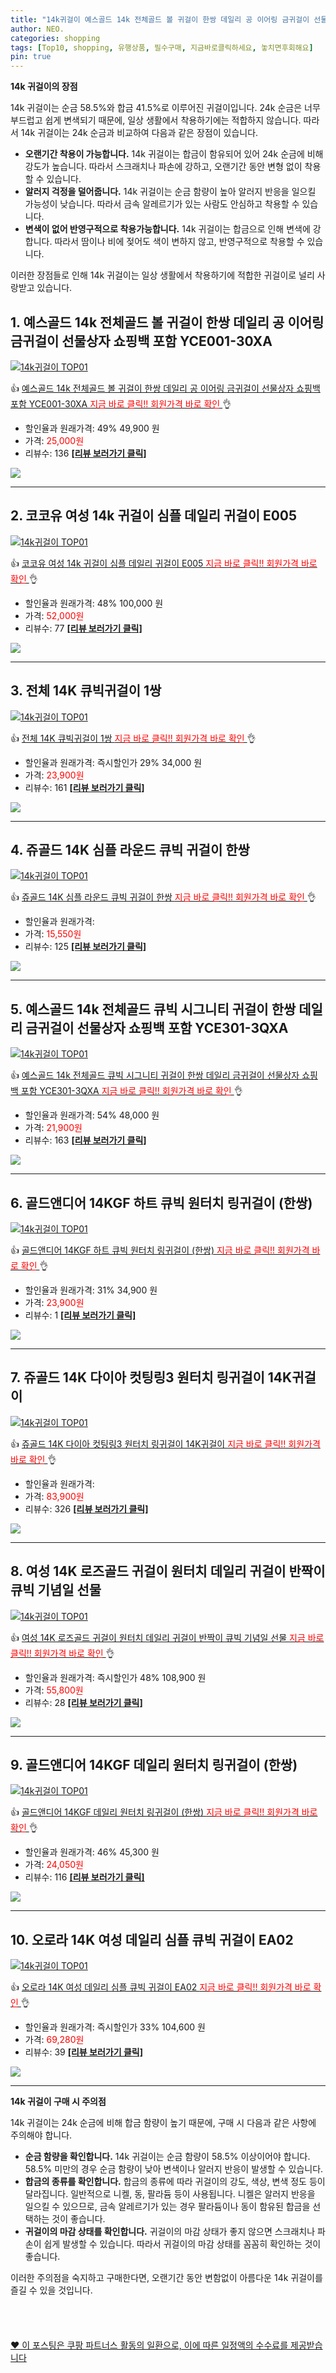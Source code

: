 ```yaml
---
title: "14k귀걸이 예스골드 14k 전체골드 볼 귀걸이 한쌍 데일리 공 이어링 금귀걸이 선물상자 쇼핑백 포함 YCE001-30XA 필수 필요 추천 제품 비교 최저 가격 비교 장점 구매 후기 구매평"
author: NEO.
categories: shopping
tags: [Top10, shopping, 유행상품, 필수구매, 지금바로클릭하세요, 놓치면후회해요]
pin: true
---
```

**14k 귀걸이의 장점**

14k 귀걸이는 순금 58.5%와 합금 41.5%로 이루어진 귀걸이입니다. 24k 순금은 너무 부드럽고 쉽게 변색되기 때문에, 일상 생활에서 착용하기에는 적합하지 않습니다. 따라서 14k 귀걸이는 24k 순금과 비교하여 다음과 같은 장점이 있습니다.

* **오랜기간 착용이 가능합니다.** 14k 귀걸이는 합금이 함유되어 있어 24k 순금에 비해 강도가 높습니다. 따라서 스크래치나 파손에 강하고, 오랜기간 동안 변형 없이 착용할 수 있습니다.
* **알러지 걱정을 덜어줍니다.** 14k 귀걸이는 순금 함량이 높아 알러지 반응을 일으킬 가능성이 낮습니다. 따라서 금속 알레르기가 있는 사람도 안심하고 착용할 수 있습니다.
* **변색이 없어 반영구적으로 착용가능합니다.** 14k 귀걸이는 합금으로 인해 변색에 강합니다. 따라서 땀이나 비에 젖어도 색이 변하지 않고, 반영구적으로 착용할 수 있습니다.

이러한 장점들로 인해 14k 귀걸이는 일상 생활에서 착용하기에 적합한 귀걸이로 널리 사랑받고 있습니다.

   

## 1. 예스골드 14k 전체골드 볼 귀걸이 한쌍 데일리 공 이어링 금귀걸이 선물상자 쇼핑백 포함 YCE001-30XA

[![14k귀걸이 TOP01](https://thumbnail10.coupangcdn.com/thumbnails/remote/490x490ex/image/vendor_inventory/03c9/8ef3c9a63c16e56861bde0f4274a8a13f325d77582ab3eebab101e8a86e2.jpg)](https://link.coupang.com/re/AFFSDP?lptag=AF3617701&subid=GithubCoopas&pageKey=7144171748&traceid=V0-153&itemId=17946580154&vendorItemId=85147135477)


👍 [예스골드 14k 전체골드 볼 귀걸이 한쌍 데일리 공 이어링 금귀걸이 선물상자 쇼핑백 포함 YCE001-30XA <font color=red> 지금 바로 클릭!! 회원가격 바로 확인 </font> ](https://link.coupang.com/re/AFFSDP?lptag=AF3617701&subid=GithubCoopas&pageKey=7144171748&traceid=V0-153&itemId=17946580154&vendorItemId=85147135477) 👌 


- 할인율과 원래가격: 49%  49,900   원
- 가격: <span style='color:red'>25,000원</span>
- 리뷰수: 136  [**[리뷰 보러가기 클릭]**](https://link.coupang.com/re/AFFSDP?lptag=AF3617701&subid=GithubCoopas&pageKey=7144171748&traceid=V0-153&itemId=17946580154&vendorItemId=85147135477)

[![](/discount_price.png)](https://link.coupang.com/re/AFFSDP?lptag=AF3617701&subid=GithubCoopas&pageKey=7144171748&traceid=V0-153&itemId=17946580154&vendorItemId=85147135477)

---


   

## 2. 코코유 여성 14k 귀걸이 심플 데일리 귀걸이 E005

[![14k귀걸이 TOP01](https://thumbnail6.coupangcdn.com/thumbnails/remote/490x490ex/image/vendor_inventory/e23b/8bc3b6c964702817d4087bf4a89c1f69745e011e97aa22ef0119f06ccd6c.png)](https://link.coupang.com/re/AFFSDP?lptag=AF3617701&subid=GithubCoopas&pageKey=7484554263&traceid=V0-153&itemId=19558595518&vendorItemId=86666629867)


👍 [코코유 여성 14k 귀걸이 심플 데일리 귀걸이 E005 <font color=red> 지금 바로 클릭!! 회원가격 바로 확인 </font> ](https://link.coupang.com/re/AFFSDP?lptag=AF3617701&subid=GithubCoopas&pageKey=7484554263&traceid=V0-153&itemId=19558595518&vendorItemId=86666629867) 👌 


- 할인율과 원래가격: 48%  100,000   원
- 가격: <span style='color:red'>52,000원</span>
- 리뷰수: 77  [**[리뷰 보러가기 클릭]**](https://link.coupang.com/re/AFFSDP?lptag=AF3617701&subid=GithubCoopas&pageKey=7484554263&traceid=V0-153&itemId=19558595518&vendorItemId=86666629867)

[![](/discount_price.png)](https://link.coupang.com/re/AFFSDP?lptag=AF3617701&subid=GithubCoopas&pageKey=7484554263&traceid=V0-153&itemId=19558595518&vendorItemId=86666629867)

---


   

## 3. 전체 14K 큐빅귀걸이 1쌍

[![14k귀걸이 TOP01](https://thumbnail9.coupangcdn.com/thumbnails/remote/490x490ex/image/vendor_inventory/2050/ea14d5013298cea6ffef445d40b0d4e6c806b04c0f10263ad3e6daed5970.JPG)](https://link.coupang.com/re/AFFSDP?lptag=AF3617701&subid=GithubCoopas&pageKey=7138529921&traceid=V0-153&itemId=17917683281&vendorItemId=85080331052)


👍 [전체 14K 큐빅귀걸이 1쌍 <font color=red> 지금 바로 클릭!! 회원가격 바로 확인 </font> ](https://link.coupang.com/re/AFFSDP?lptag=AF3617701&subid=GithubCoopas&pageKey=7138529921&traceid=V0-153&itemId=17917683281&vendorItemId=85080331052) 👌 


- 할인율과 원래가격: 즉시할인가 29%  34,000   원
- 가격: <span style='color:red'>23,900원</span>
- 리뷰수: 161  [**[리뷰 보러가기 클릭]**](https://link.coupang.com/re/AFFSDP?lptag=AF3617701&subid=GithubCoopas&pageKey=7138529921&traceid=V0-153&itemId=17917683281&vendorItemId=85080331052)

[![](/discount_price.png)](https://link.coupang.com/re/AFFSDP?lptag=AF3617701&subid=GithubCoopas&pageKey=7138529921&traceid=V0-153&itemId=17917683281&vendorItemId=85080331052)

---


   

## 4. 쥬골드 14K 심플 라운드 큐빅 귀걸이 한쌍

[![14k귀걸이 TOP01](https://thumbnail6.coupangcdn.com/thumbnails/remote/490x490ex/image/vendor_inventory/342f/8de60a90e1750aaf5539d5535bfccbe8662398a59e2cdd63093b88cb53a4.jpg)](https://link.coupang.com/re/AFFSDP?lptag=AF3617701&subid=GithubCoopas&pageKey=7250974588&traceid=V0-153&itemId=18445034506&vendorItemId=85586014558)


👍 [쥬골드 14K 심플 라운드 큐빅 귀걸이 한쌍 <font color=red> 지금 바로 클릭!! 회원가격 바로 확인 </font> ](https://link.coupang.com/re/AFFSDP?lptag=AF3617701&subid=GithubCoopas&pageKey=7250974588&traceid=V0-153&itemId=18445034506&vendorItemId=85586014558) 👌 


- 할인율과 원래가격: 
- 가격: <span style='color:red'>15,550원</span>
- 리뷰수: 125  [**[리뷰 보러가기 클릭]**](https://link.coupang.com/re/AFFSDP?lptag=AF3617701&subid=GithubCoopas&pageKey=7250974588&traceid=V0-153&itemId=18445034506&vendorItemId=85586014558)

[![](/discount_price.png)](https://link.coupang.com/re/AFFSDP?lptag=AF3617701&subid=GithubCoopas&pageKey=7250974588&traceid=V0-153&itemId=18445034506&vendorItemId=85586014558)

---


   

## 5. 예스골드 14k 전체골드 큐빅 시그니티 귀걸이 한쌍 데일리 금귀걸이 선물상자 쇼핑백 포함 YCE301-3QXA

[![14k귀걸이 TOP01](https://thumbnail10.coupangcdn.com/thumbnails/remote/490x490ex/image/vendor_inventory/a39f/4ae55cfec08c70c5bd3e5b2ccbbb9d11c168da50ed44e9053e62a11c0ae4.jpg)](https://link.coupang.com/re/AFFSDP?lptag=AF3617701&subid=GithubCoopas&pageKey=7180973189&traceid=V0-153&itemId=18111006543&vendorItemId=85274004924)


👍 [예스골드 14k 전체골드 큐빅 시그니티 귀걸이 한쌍 데일리 금귀걸이 선물상자 쇼핑백 포함 YCE301-3QXA <font color=red> 지금 바로 클릭!! 회원가격 바로 확인 </font> ](https://link.coupang.com/re/AFFSDP?lptag=AF3617701&subid=GithubCoopas&pageKey=7180973189&traceid=V0-153&itemId=18111006543&vendorItemId=85274004924) 👌 


- 할인율과 원래가격: 54%  48,000   원
- 가격: <span style='color:red'>21,900원</span>
- 리뷰수: 163  [**[리뷰 보러가기 클릭]**](https://link.coupang.com/re/AFFSDP?lptag=AF3617701&subid=GithubCoopas&pageKey=7180973189&traceid=V0-153&itemId=18111006543&vendorItemId=85274004924)

[![](/discount_price.png)](https://link.coupang.com/re/AFFSDP?lptag=AF3617701&subid=GithubCoopas&pageKey=7180973189&traceid=V0-153&itemId=18111006543&vendorItemId=85274004924)

---


   

## 6. 골드앤디어 14KGF 하트 큐빅 원터치 링귀걸이 (한쌍)

[![14k귀걸이 TOP01](https://thumbnail7.coupangcdn.com/thumbnails/remote/490x490ex/image/vendor_inventory/108c/c3eee4e046c89dc59cf38561f1717ba778cd072c9b7e94119b0059ae1cb3.jpg)](https://link.coupang.com/re/AFFSDP?lptag=AF3617701&subid=GithubCoopas&pageKey=7573817390&traceid=V0-153&itemId=19979371375&vendorItemId=87077673230)


👍 [골드앤디어 14KGF 하트 큐빅 원터치 링귀걸이 (한쌍) <font color=red> 지금 바로 클릭!! 회원가격 바로 확인 </font> ](https://link.coupang.com/re/AFFSDP?lptag=AF3617701&subid=GithubCoopas&pageKey=7573817390&traceid=V0-153&itemId=19979371375&vendorItemId=87077673230) 👌 


- 할인율과 원래가격: 31%  34,900   원
- 가격: <span style='color:red'>23,900원</span>
- 리뷰수: 1  [**[리뷰 보러가기 클릭]**](https://link.coupang.com/re/AFFSDP?lptag=AF3617701&subid=GithubCoopas&pageKey=7573817390&traceid=V0-153&itemId=19979371375&vendorItemId=87077673230)

[![](/discount_price.png)](https://link.coupang.com/re/AFFSDP?lptag=AF3617701&subid=GithubCoopas&pageKey=7573817390&traceid=V0-153&itemId=19979371375&vendorItemId=87077673230)

---


   

## 7. 쥬골드 14K 다이아 컷팅링3 원터치 링귀걸이 14K귀걸이

[![14k귀걸이 TOP01](https://thumbnail8.coupangcdn.com/thumbnails/remote/490x490ex/image/vendor_inventory/9353/2f5f9a576c20d12ace8784dc16fbe8bf53ad5999155b4826f58ddb3a7d17.jpg)](https://link.coupang.com/re/AFFSDP?lptag=AF3617701&subid=GithubCoopas&pageKey=22691540&traceid=V0-153&itemId=88175765&vendorItemId=87120663045)


👍 [쥬골드 14K 다이아 컷팅링3 원터치 링귀걸이 14K귀걸이 <font color=red> 지금 바로 클릭!! 회원가격 바로 확인 </font> ](https://link.coupang.com/re/AFFSDP?lptag=AF3617701&subid=GithubCoopas&pageKey=22691540&traceid=V0-153&itemId=88175765&vendorItemId=87120663045) 👌 


- 할인율과 원래가격: 
- 가격: <span style='color:red'>83,900원</span>
- 리뷰수: 326  [**[리뷰 보러가기 클릭]**](https://link.coupang.com/re/AFFSDP?lptag=AF3617701&subid=GithubCoopas&pageKey=22691540&traceid=V0-153&itemId=88175765&vendorItemId=87120663045)

[![](/discount_price.png)](https://link.coupang.com/re/AFFSDP?lptag=AF3617701&subid=GithubCoopas&pageKey=22691540&traceid=V0-153&itemId=88175765&vendorItemId=87120663045)

---


   

## 8. 여성 14K 로즈골드 귀걸이 원터치 데일리 귀걸이 반짝이 큐빅 기념일 선물

[![14k귀걸이 TOP01](https://thumbnail10.coupangcdn.com/thumbnails/remote/490x490ex/image/vendor_inventory/5edc/44bc9ea04355e422291240ad90b4bfee9841e70b316e3dbd04f8e25a42b3.png)](https://link.coupang.com/re/AFFSDP?lptag=AF3617701&subid=GithubCoopas&pageKey=7644746368&traceid=V0-153&itemId=20324298188&vendorItemId=87409642717)


👍 [여성 14K 로즈골드 귀걸이 원터치 데일리 귀걸이 반짝이 큐빅 기념일 선물 <font color=red> 지금 바로 클릭!! 회원가격 바로 확인 </font> ](https://link.coupang.com/re/AFFSDP?lptag=AF3617701&subid=GithubCoopas&pageKey=7644746368&traceid=V0-153&itemId=20324298188&vendorItemId=87409642717) 👌 


- 할인율과 원래가격: 즉시할인가 48%  108,900   원
- 가격: <span style='color:red'>55,800원</span>
- 리뷰수: 28  [**[리뷰 보러가기 클릭]**](https://link.coupang.com/re/AFFSDP?lptag=AF3617701&subid=GithubCoopas&pageKey=7644746368&traceid=V0-153&itemId=20324298188&vendorItemId=87409642717)

[![](/discount_price.png)](https://link.coupang.com/re/AFFSDP?lptag=AF3617701&subid=GithubCoopas&pageKey=7644746368&traceid=V0-153&itemId=20324298188&vendorItemId=87409642717)

---


   

## 9. 골드앤디어 14KGF 데일리 원터치 링귀걸이 (한쌍)

[![14k귀걸이 TOP01](https://thumbnail8.coupangcdn.com/thumbnails/remote/490x490ex/image/vendor_inventory/55bd/c1da12e7fe4ea22503561ad6dd3b7633e5ae19f16b2e4ab85f7209c2ca7f.png)](https://link.coupang.com/re/AFFSDP?lptag=AF3617701&subid=GithubCoopas&pageKey=7249497219&traceid=V0-153&itemId=19283487893&vendorItemId=86398415512)


👍 [골드앤디어 14KGF 데일리 원터치 링귀걸이 (한쌍) <font color=red> 지금 바로 클릭!! 회원가격 바로 확인 </font> ](https://link.coupang.com/re/AFFSDP?lptag=AF3617701&subid=GithubCoopas&pageKey=7249497219&traceid=V0-153&itemId=19283487893&vendorItemId=86398415512) 👌 


- 할인율과 원래가격: 46%  45,300   원
- 가격: <span style='color:red'>24,050원</span>
- 리뷰수: 116  [**[리뷰 보러가기 클릭]**](https://link.coupang.com/re/AFFSDP?lptag=AF3617701&subid=GithubCoopas&pageKey=7249497219&traceid=V0-153&itemId=19283487893&vendorItemId=86398415512)

[![](/discount_price.png)](https://link.coupang.com/re/AFFSDP?lptag=AF3617701&subid=GithubCoopas&pageKey=7249497219&traceid=V0-153&itemId=19283487893&vendorItemId=86398415512)

---


   

## 10. 오로라 14K 여성 데일리 심플 큐빅 귀걸이 EA02

[![14k귀걸이 TOP01](https://thumbnail10.coupangcdn.com/thumbnails/remote/490x490ex/image/vendor_inventory/dd90/7a2bc4b89dae0666b70903d113057076150666fcc726522ceda1fa31b52e.jpg)](https://link.coupang.com/re/AFFSDP?lptag=AF3617701&subid=GithubCoopas&pageKey=7606405465&traceid=V0-153&itemId=20134322181&vendorItemId=87229139189)


👍 [오로라 14K 여성 데일리 심플 큐빅 귀걸이 EA02 <font color=red> 지금 바로 클릭!! 회원가격 바로 확인 </font> ](https://link.coupang.com/re/AFFSDP?lptag=AF3617701&subid=GithubCoopas&pageKey=7606405465&traceid=V0-153&itemId=20134322181&vendorItemId=87229139189) 👌 


- 할인율과 원래가격: 즉시할인가 33%  104,600   원
- 가격: <span style='color:red'>69,280원</span>
- 리뷰수: 39  [**[리뷰 보러가기 클릭]**](https://link.coupang.com/re/AFFSDP?lptag=AF3617701&subid=GithubCoopas&pageKey=7606405465&traceid=V0-153&itemId=20134322181&vendorItemId=87229139189)

[![](/discount_price.png)](https://link.coupang.com/re/AFFSDP?lptag=AF3617701&subid=GithubCoopas&pageKey=7606405465&traceid=V0-153&itemId=20134322181&vendorItemId=87229139189)

---
**14k 귀걸이 구매 시 주의점**

14k 귀걸이는 24k 순금에 비해 합금 함량이 높기 때문에, 구매 시 다음과 같은 사항에 주의해야 합니다.

* **순금 함량을 확인합니다.** 14k 귀걸이는 순금 함량이 58.5% 이상이어야 합니다. 58.5% 미만의 경우 순금 함량이 낮아 변색이나 알러지 반응이 발생할 수 있습니다.
* **합금의 종류를 확인합니다.** 합금의 종류에 따라 귀걸이의 강도, 색상, 변색 정도 등이 달라집니다. 일반적으로 니켈, 동, 팔라듐 등이 사용됩니다. 니켈은 알러지 반응을 일으킬 수 있으므로, 금속 알레르기가 있는 경우 팔라듐이나 동이 함유된 합금을 선택하는 것이 좋습니다.
* **귀걸이의 마감 상태를 확인합니다.** 귀걸이의 마감 상태가 좋지 않으면 스크래치나 파손이 쉽게 발생할 수 있습니다. 따라서 귀걸이의 마감 상태를 꼼꼼히 확인하는 것이 좋습니다.

이러한 주의점을 숙지하고 구매한다면, 오랜기간 동안 변함없이 아름다운 14k 귀걸이를 즐길 수 있을 것입니다.<br><br><br><br><br> [ ❤  이 포스팅은 쿠팡 파트너스 활동의 일환으로, 이에 따른 일정액의 수수료를 제공받습니다](https://link.coupang.com/a/bcEFyh)